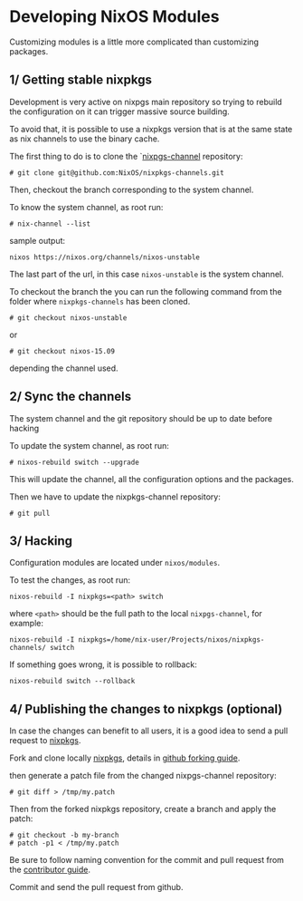 # Developing NixOS Modules

Customizing modules is a little more complicated than customizing packages.

## 1/ Getting stable nixpkgs

Development is very active on nixpgs main repository so trying to rebuild the configuration on it can trigger massive source building.

To avoid that, it is possible to use a nixpkgs version that is at the same state as nix channels to use the binary cache.

The first thing to do is to clone the `[nixpgs-channel](https://github.com/NixOS/nixpkgs-channels) repository:

~~~~
# git clone git@github.com:NixOS/nixpkgs-channels.git
~~~~

Then, checkout the branch corresponding to the system channel.

To know the system channel, as root run:

~~~~
# nix-channel --list
~~~~

sample output:

~~~~
nixos https://nixos.org/channels/nixos-unstable
~~~~

The last part of the url, in this case `nixos-unstable` is the system channel.

To checkout the branch the you can run the following command from the folder where `nixpkgs-channels` has been cloned.

~~~~
# git checkout nixos-unstable
~~~~

or

~~~~
# git checkout nixos-15.09
~~~~

depending the channel used.

## 2/ Sync the channels

The system channel and the git repository should be up to date before hacking

To update the system channel, as root run:

~~~~
# nixos-rebuild switch --upgrade
~~~~

This will update the channel, all the configuration options and the packages.

Then we have to update the nixpkgs-channel repository:

~~~~
# git pull
~~~~

## 3/ Hacking

Configuration modules are located under `nixos/modules`.

To test the changes, as root run:

~~~~
nixos-rebuild -I nixpkgs=<path> switch
~~~~

where `<path>` should be the full path to the local `nixpgs-channel`, for example:

~~~~
nixos-rebuild -I nixpkgs=/home/nix-user/Projects/nixos/nixpkgs-channels/ switch
~~~~

If something goes wrong, it is possible to rollback:

~~~~
nixos-rebuild switch --rollback
~~~~

## 4/ Publishing the changes to nixpkgs (optional)

In case the changes can benefit to all users, it is a good idea to send a pull request to [nixpkgs](https://github.com/NixOS/nixpkgs).

Fork and clone locally [nixpkgs](https://github.com/NixOS/nixpkgs), details in [github forking guide](https://guides.github.com/activities/forking/).

then generate a patch file from the changed nixpgs-channel repository:

~~~~
# git diff > /tmp/my.patch
~~~~

Then from the forked nixpkgs repository, create a branch and apply the patch:

~~~~
# git checkout -b my-branch
# patch -p1 < /tmp/my.patch
~~~~

Be sure to follow naming convention for the commit and pull request from the [contributor guide](http://nixos.org/nixpkgs/manual/#chap-submitting-changes).

Commit and send the pull request from github.
